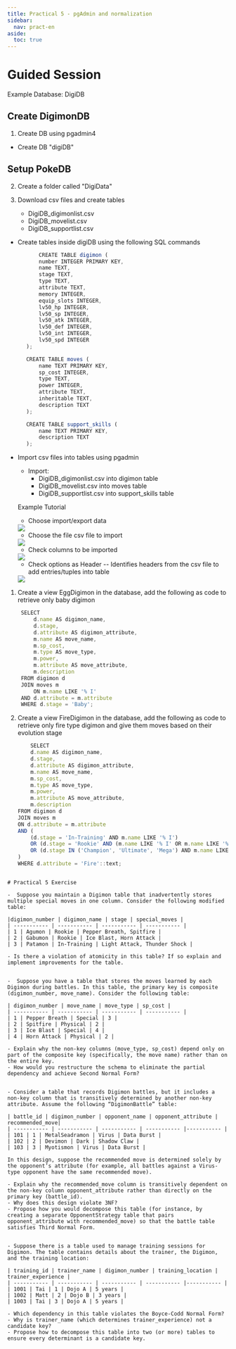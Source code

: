```yaml
---
title: Practical 5 - pgAdmin and normalization 
sidebar:
  nav: pract-en
aside:
  toc: true
---
```

# Guided Session

Example Database: DigiDB

## Create DigimonDB
1. Create DB using pgadmin4 
  - Create DB "digiDB"
  
## Setup PokeDB

2. Create a folder called "DigiData"
3. Download csv files and create tables

    -  DigiDB_digimonlist.csv
    -  DigiDB_movelist.csv
    -  DigiDB_supportlist.csv
    

  - Create tables inside digiDB using the following SQL commands
  ```javascript
            CREATE TABLE digimon (
            number INTEGER PRIMARY KEY,
            name TEXT,
            stage TEXT,
            type TEXT,
            attribute TEXT,
            memory INTEGER,
            equip_slots INTEGER,
            lv50_hp INTEGER,
            lv50_sp INTEGER,
            lv50_atk INTEGER,
            lv50_def INTEGER,
            lv50_int INTEGER,
            lv50_spd INTEGER
        );

        CREATE TABLE moves (
            name TEXT PRIMARY KEY,
            sp_cost INTEGER,
            type TEXT,
            power INTEGER,
            attribute TEXT,
            inheritable TEXT,
            description TEXT
        );

        CREATE TABLE support_skills (
            name TEXT PRIMARY KEY,
            description TEXT
        );
  ```
  - Import csv files into tables using pgadmin
    - Import:
      - DigiDB_digimonlist.csv into digimon table
      - DigiDB_movelist.csv into moves table
      -  DigiDB_supportlist.csv into support_skills table
  
     Example Tutorial
     
     - Choose import/export data

    <img src="https://raw.githubusercontent.com/palden518/DBS101.github.io/master/assets/images/pract5_2.png">

     - Choose the file csv file to import

    <img src="https://raw.githubusercontent.com/palden518/DBS101.github.io/master/assets/images/pract5_3.png">

     - Check columns to be imported
  
    <img src="https://raw.githubusercontent.com/palden518/DBS101.github.io/master/assets/images/pract5_4.png">

     - Check options as Header -- Identifies headers from the csv file to add entries/tuples into table
  
    <img src="https://raw.githubusercontent.com/palden518/DBS101.github.io/master/assets/images/pract5_5.png">

1. Create a view EggDigimon in the database, add the following as code to retrieve only baby digimon
   ```javascript
    SELECT 
        d.name AS digimon_name,
        d.stage,
        d.attribute AS digimon_attribute,
        m.name AS move_name,
        m.sp_cost,
        m.type AS move_type,
        m.power,
        m.attribute AS move_attribute,
        m.description
    FROM digimon d
    JOIN moves m 
        ON m.name LIKE '% I'
    AND d.attribute = m.attribute
    WHERE d.stage = 'Baby';
   ```
2. Create a view FireDigimon in the database, add the following as code to retrieve only fire type digimon and give them moves based on their evolution stage
    ```javascript
        SELECT 
        d.name AS digimon_name,
        d.stage,
        d.attribute AS digimon_attribute,
        m.name AS move_name,
        m.sp_cost,
        m.type AS move_type,
        m.power,
        m.attribute AS move_attribute,
        m.description
    FROM digimon d
    JOIN moves m 
    ON d.attribute = m.attribute
    AND (
        (d.stage = 'In-Training' AND m.name LIKE '% I')
        OR (d.stage = 'Rookie' AND (m.name LIKE '% I' OR m.name LIKE '% II'))
        OR (d.stage IN ('Champion', 'Ultimate', 'Mega') AND m.name LIKE '% III')
    )
    WHERE d.attribute = 'Fire'::text;
  ```

# Practical 5 Exercise

-  Suppose you maintain a Digimon table that inadvertently stores multiple special moves in one column. Consider the following modified table:

|digimon_number | digimon_name | stage | special_moves |
| ----------- | ----------- | ----------- | ----------- |
| 1 | Agumon | Rookie | Pepper Breath, Spitfire |
| 2 | Gabumon | Rookie | Ice Blast, Horn Attack |
| 3 | Patamon | In-Training | Light Attack, Thunder Shock |

- Is there a violation of atomicity in this table? If so explain and implement improvements for the table.


-  Suppose you have a table that stores the moves learned by each Digimon during battles. In this table, the primary key is composite (digimon_number, move_name). Consider the following table:

| digimon_number | move_name | move_type | sp_cost |
| ----------- | ----------- | ----------- | ----------- |
| 1 | Pepper Breath | Special | 3 |
| 2 | Spitfire | Physical | 2 |
| 3 | Ice Blast | Special | 4 |
| 4 | Horn Attack | Physical | 2 |

- Explain why the non-key columns (move_type, sp_cost) depend only on part of the composite key (specifically, the move name) rather than on the entire key.
- How would you restructure the schema to eliminate the partial dependency and achieve Second Normal Form?


- Consider a table that records Digimon battles, but it includes a non-key column that is transitively determined by another non-key attribute. Assume the following “DigimonBattle” table:

| battle_id | digimon_number | opponent_name | opponent_attribute | recommended_move|
| ----------- | ----------- | ----------- | ----------- |----------- |
| 101 | 1 | MetalSeadramon | Virus | Data Burst |
| 102 | 2 | Devimon | Dark | Shadow Claw |
| 103 | 3 | Myotismon | Virus | Data Burst |

In this design, suppose the recommended move is determined solely by the opponent’s attribute (for example, all battles against a Virus-type opponent have the same recommended move).

- Explain why the recommended_move column is transitively dependent on the non-key column opponent_attribute rather than directly on the primary key (battle_id).
- Why does this design violate 3NF?
- Propose how you would decompose this table (for instance, by creating a separate OpponentStrategy table that pairs opponent_attribute with recommended_move) so that the battle table satisfies Third Normal Form.


- Suppose there is a table used to manage training sessions for Digimon. The table contains details about the trainer, the Digimon, and the training location:

| training_id | trainer_name | digimon_number | training_location | trainer_experience |
| ----------- | ----------- | ----------- | ----------- |----------- |
| 1001 | Tai | 1 | Dojo A | 5 years |
| 1002 | Matt | 2 | Dojo B | 3 years |
| 1003 | Tai | 3 | Dojo A | 5 years |

- Which dependency in this table violates the Boyce-Codd Normal Form?
- Why is trainer_name (which determines trainer_experience) not a candidate key?
- Propose how to decompose this table into two (or more) tables to ensure every determinant is a candidate key.



